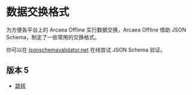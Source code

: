 # 数据交换格式

为方便各平台上的 Arcaea Offline 实行数据交换，Arcaea Offline 借助 JSON Schema，制定了一些常用的交换格式。

你可以在 [jsonschemavalidator.net](https://www.jsonschemavalidator.net/) 在线尝试 JSON Schema 验证。

## 版本 5

- [跳转](./v5/index.md)
